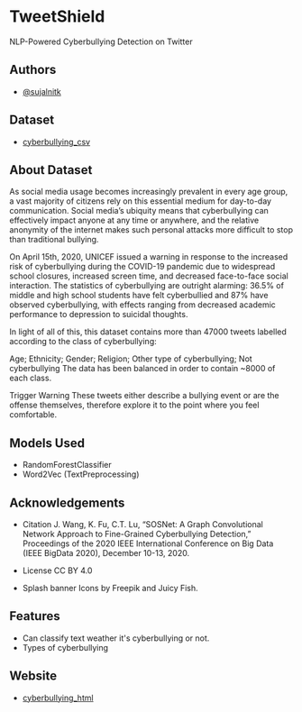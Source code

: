 
# TweetShield

NLP-Powered Cyberbullying Detection on Twitter


## Authors

- [@sujalnitk](https://github.com/sujalnitk)


## Dataset

- [cyberbullying_csv](https://www.kaggle.com/datasets/andrewmvd/cyberbullying-classification)



## About Dataset

As social media usage becomes increasingly prevalent in every age group, a vast majority of citizens rely on this essential medium for day-to-day communication. Social media’s ubiquity means that cyberbullying can effectively impact anyone at any time or anywhere, and the relative anonymity
of the internet makes such personal attacks more difficult to stop than traditional bullying.

On April 15th, 2020, UNICEF issued a warning in response to the increased risk of cyberbullying during the COVID-19 pandemic due to widespread school closures, increased screen time, and decreased face-to-face social interaction. The statistics of cyberbullying are outright alarming: 36.5% of middle and high school students have felt cyberbullied and 87% have observed cyberbullying, with effects ranging from decreased academic performance to depression to suicidal thoughts.

In light of all of this, this dataset contains more than 47000 tweets labelled according to the class of cyberbullying:

Age;
Ethnicity;
Gender;
Religion;
Other type of cyberbullying;
Not cyberbullying
The data has been balanced in order to contain ~8000 of each class.

Trigger Warning These tweets either describe a bullying event or are the offense themselves, therefore explore it to the point where you feel comfortable.
## Models Used

- RandomForestClassifier 
- Word2Vec (TextPreprocessing)
## Acknowledgements


 - Citation
J. Wang, K. Fu, C.T. Lu, “SOSNet: A Graph Convolutional     Network Approach to Fine-Grained Cyberbullying Detection,” Proceedings of the 2020 IEEE International Conference on Big Data (IEEE BigData 2020), December 10-13, 2020.

 - License
CC BY 4.0

 - Splash banner
Icons by Freepik and Juicy Fish.
## Features

- Can classify text weather it's cyberbullying or not.
- Types of cyberbullying



## Website 

- [cyberbullying_html](http://192.168.0.106:5000/predictdata)

